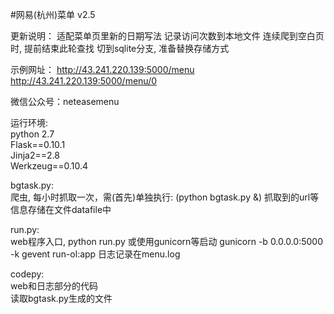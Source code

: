 #网易(杭州)菜单 v2.5

更新说明：
适配菜单页里新的日期写法
记录访问次数到本地文件
连续爬到空白页时, 提前结束此轮查找
切到sqlite分支, 准备替换存储方式

示例网址：
http://43.241.220.139:5000/menu  
http://43.241.220.139:5000/menu/0

微信公众号：neteasemenu

运行环境:  
  python 2.7  
  Flask==0.10.1  
  Jinja2==2.8  
  Werkzeug==0.10.4  
  
bgtask.py:  
  爬虫, 每小时抓取一次，需(首先)单独执行: (python bgtask.py &)
  抓取到的url等信息存储在文件datafile中  
  
run.py:  
  web程序入口, python run.py 或使用gunicorn等启动
  gunicorn -b 0.0.0.0:5000 -k gevent run-ol:app
  日志记录在menu.log  
  
codepy:  
  web和日志部分的代码  
  读取bgtask.py生成的文件  
    
  
 
    

    
